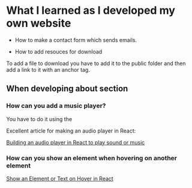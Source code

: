 # What I learned as I developed my own website

- How to make a contact form which sends emails.

- How to add resouces for download

To add a file to download you have to add it to the public folder and
then add a link to it with an anchor tag.

## When developing about section

### How can you add a music player?

You have to do it using the <audio> HTML5 tag.

Excellent article for making an audio player in React:

[Building an audio player in React to play sound or music](https://blog.logrocket.com/building-audio-player-react/)

### How can you show an element when hovering on another element

[Show an Element or Text on Hover in React](https://bobbyhadz.com/blog/react-show-element-on-hover)
